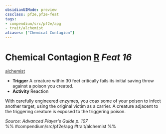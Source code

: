 ```yaml
---
obsidianUIMode: preview
cssclass: pf2e,pf2e-feat
tags:
- compendium/src/pf2e/apg
- trait/alchemist
aliases: ["Chemical Contagion"]
---
```

# Chemical Contagion  [R](chapter-9-playing-the-game.md#Actions "Reaction") *Feat 16*  
[alchemist](Reference/Rules/Traits/alchemist.md "Alchemist Class Trait")  

- **Trigger** A creature within 30 feet critically fails its initial saving throw against a poison you created.
- **Activity** Reaction

With carefully engineered enzymes, you coax some of your poison to infect another target, using the original victim as a carrier. A creature adjacent to the triggering creature is exposed to the triggering poison.

*Source: Advanced Player's Guide p. 107*  
%% #compendium/src/pf2e/apg #trait/alchemist %%